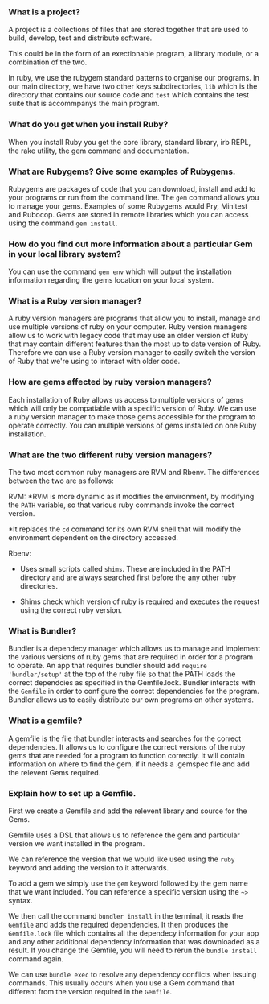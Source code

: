 
### What is a project?

A project is a collections of files that are stored together that are used to build, develop, test and distribute software. 

This could be in the form of an exectionable program, a library module, or a combination of the two.

In ruby, we use the rubygem standard patterns to organise our programs. In our main directory, we have two other keys subdirectories, `lib` which is the directory that contains our source code and `test` which contains the test suite that is accommpanys the main program. 

### What do you get when you install Ruby?

When you install Ruby you get the core library, standard library, irb REPL, the rake utility, the gem command and documentation. 

### What are Rubygems? Give some examples of Rubygems. 

Rubygems are packages of code that you can download, install and add to your programs or run from the command line. The `gem` command allows you to manage your gems. Examples of some Rubygems would Pry, Minitest and Rubocop. Gems are stored in remote libraries which you can access using the command `gem install`. 

### How do you find out more information about a particular Gem in your local library system?

You can use the command `gem env` which will output the installation information regarding the gems location on your local system. 

### What is a Ruby version manager?

A ruby version managers are programs that allow you to install, manage and use multiple versions of ruby on your computer. Ruby version managers allow us to work with legacy code that may use an older version of Ruby that may contain different features than the most up to date version of Ruby. Therefore we can use a Ruby version manager to easily switch the version of Ruby that we're using to interact with older code. 

### How are gems affected by ruby version managers?

Each installation of Ruby allows us access to multiple versions of gems which will only be compatiable with a specific version of Ruby. We can use a ruby version manager to make those gems accessible for the program to operate correctly. You can multiple versions of gems installed on one Ruby installation. 

### What are the two different ruby version managers? 

The two most common ruby managers are RVM and Rbenv. The differences between the two are as follows: 

RVM:
*RVM is more dynamic as it modifies the environment, by modifying the `PATH` variable, so that various ruby commands invoke the correct version.

*It replaces the `cd` command for its own RVM shell that will modify the environment dependent on the directory accessed. 

Rbenv:
* Uses small scripts called `shims`. These are included in the PATH directory and are always searched first before the any other ruby directories. 

* Shims check which version of ruby is required and executes the request using the correct ruby version. 

### What is Bundler?

Bundler is a dependecy manager which allows us to manage and implement the various versions of ruby gems that are required in order for a program to operate. An app that requires bundler should add `require 'bundler/setup'` at the top of the ruby file so that the PATH loads the correct dependcies as specified in the Gemfile.lock.  Bundler interacts with the `Gemfile` in order to configure the correct dependencies for the program. Bundler allows us to easily distribute our own programs on other systems.  

### What is a gemfile? 

A gemfile is the file that bundler interacts and searches for the correct dependencies. It allows us to configure the correct versions of the ruby gems that are needed for a program to function correctly. It will contain information on where to find the gem, if it needs a .gemspec file and add the relevent Gems required. 

### Explain how to set up a Gemfile. 

First we create a Gemfile and add the relevent library and source for the Gems. 

Gemfile uses a DSL that allows us to reference the gem and particular version we want installed in the program. 

We can reference the version that we would like used using the `ruby` keyword and adding the version to it afterwards.

To add a gem we simply use the `gem` keyword followed by the gem name that we want included. You can reference a specific version using the `~>` syntax.

We then call the command `bundler install` in the terminal, it reads the `Gemfile` and adds the required dependencies. It then produces the `Gemfile.lock` file which contains all the dependecy information for your app and any other additional dependency information that was downloaded as a result. If you change the Gemfile, you will need to rerun the `bundle install` command again. 


We can use `bundle exec` to resolve any dependency conflicts when issuing commands. This usually occurs when you use a Gem command that different from the version required in the `Gemfile`. 









